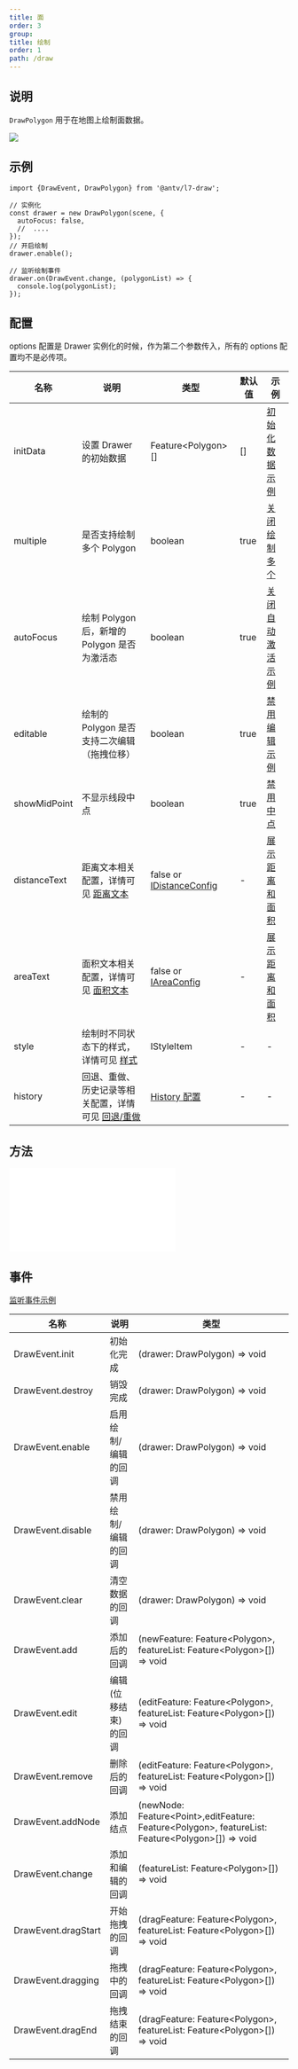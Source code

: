 ```yaml
---
title: 面
order: 3
group:
title: 绘制
order: 1
path: /draw
---
```


## 说明

`DrawPolygon` 用于在地图上绘制面数据。

![](https://gw.alipayobjects.com/mdn/rms_2591f5/afts/img/A*wZtETYw6xPIAAAAAAAAAAAAAARQnAQ)

## 示例

```tsx | pure
import {DrawEvent, DrawPolygon} from '@antv/l7-draw';

// 实例化
const drawer = new DrawPolygon(scene, {
  autoFocus: false,
  //  ....
});
// 开启绘制
drawer.enable();

// 监听绘制事件
drawer.on(DrawEvent.change, (polygonList) => {
  console.log(polygonList);
});
```

## 配置

options 配置是 Drawer 实例化的时候，作为第二个参数传入，所有的 options 配置均不是必传项。

| 名称         | 说明                                                                      | 类型                                                  | 默认值 | 示例                                            |
| ------------ | ------------------------------------------------------------------------- | ----------------------------------------------------- | ------ | ----------------------------------------------- |
| initData     | 设置 Drawer 的初始数据                                                    | Feature&lt;Polygon&gt;[]                              | []     | [初始化数据示例](/example/polygon/init-data)    |
| multiple     | 是否支持绘制多个 Polygon                                                  | boolean                                               | true   | [关闭绘制多个](/example/polygon/multiple)       |
| autoFocus    | 绘制 Polygon 后，新增的 Polygon 是否为激活态                              | boolean                                               | true   | [关闭自动激活示例](/example/polygon/auto-focus) |
| editable     | 绘制的 Polygon 是否支持二次编辑（拖拽位移）                               | boolean                                               | true   | [禁用编辑示例](/example/polygon/editable)       |
| showMidPoint | 不显示线段中点                                                            | boolean                                               | true   | [禁用中点](/example/polygon/mid-point)          |
| distanceText | 距离文本相关配置，详情可见 [距离文本](/docs/super/distance)               | false or [IDistanceConfig](/docs/super/distance#配置) | -      | [展示距离和面积](/example/polygon/area)         |
| areaText     | 面积文本相关配置，详情可见 [面积文本](/docs/super/area)                   | false or [IAreaConfig](/docs/super/area#配置)         | -      | [展示距离和面积](/example/polygon/area)         |
| style        | 绘制时不同状态下的样式，详情可见 [样式](/docs/super/style)                | IStyleItem                                            | -      | -                                               |
| history      | 回退、重做、历史记录等相关配置，详情可见 [回退/重做](/docs/super/history) | [History 配置](/docs/super/history)                   | -      | -                                               |

## 方法

<embed src="../method.md"></embed>

## 事件

[监听事件示例](/example/polygon/event)

| 名称                | 说明                 | 类型                                                                                                               |
| ------------------- | -------------------- | ------------------------------------------------------------------------------------------------------------------ |
| DrawEvent.init      | 初始化完成           | (drawer: DrawPolygon) => void                                                                                      |
| DrawEvent.destroy   | 销毁完成             | (drawer: DrawPolygon) => void                                                                                      |
| DrawEvent.enable    | 启用绘制/编辑的回调  | (drawer: DrawPolygon) => void                                                                                      |
| DrawEvent.disable   | 禁用绘制/编辑的回调  | (drawer: DrawPolygon) => void                                                                                      |
| DrawEvent.clear     | 清空数据的回调       | (drawer: DrawPolygon) => void                                                                                      |
| DrawEvent.add       | 添加后的回调         | (newFeature: Feature&lt;Polygon&gt;, featureList: Feature&lt;Polygon&gt;[]) => void                                |
| DrawEvent.edit      | 编辑(位移结束)的回调 | (editFeature: Feature&lt;Polygon&gt;, featureList: Feature&lt;Polygon&gt;[]) => void                               |
| DrawEvent.remove    | 删除后的回调         | (editFeature: Feature&lt;Polygon&gt;, featureList: Feature&lt;Polygon&gt;[]) => void                               |
| DrawEvent.addNode   | 添加结点             | (newNode: Feature&lt;Point&gt;,editFeature: Feature&lt;Polygon&gt;, featureList: Feature&lt;Polygon&gt;[]) => void |
| DrawEvent.change    | 添加和编辑的回调     | (featureList: Feature&lt;Polygon&gt;[]) => void                                                                    |
| DrawEvent.dragStart | 开始拖拽的回调       | (dragFeature: Feature&lt;Polygon&gt;, featureList: Feature&lt;Polygon&gt;[]) => void                               |
| DrawEvent.dragging  | 拖拽中的回调         | (dragFeature: Feature&lt;Polygon&gt;, featureList: Feature&lt;Polygon&gt;[]) => void                               |
| DrawEvent.dragEnd   | 拖拽结束的回调       | (dragFeature: Feature&lt;Polygon&gt;, featureList: Feature&lt;Polygon&gt;[]) => void                               |
